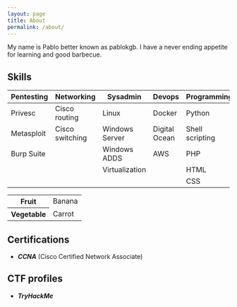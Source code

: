 ```yaml
---
layout: page
title: About
permalink: /about/
---
```


My name is Pablo better known as pablokgb. I have a never ending appetite for learning and good barbecue.

<div class="divider"></div>

## Skills

| Pentesting |    Networking   |    Sysadmin    |     Devops    |   Programming   |
|---|---|---|---|---|
| Privesc    | Cisco routing   | Linux          | Docker        | Python          |
| Metasploit | Cisco switching | Windows Server | Digital Ocean | Shell scripting |
| Burp Suite |                 | Windows ADDS   | AWS           | PHP             |
|            |                 | Virtualization |               | HTML            |
|            |                 |                |               | CSS             |

<table>
  <tr>
    <th>Fruit</th>
    <td>Banana</td>
  </tr>
  <tr>
    <th>Vegetable</th>
    <td>Carrot</td>
  </tr>
</table>

<div class="divider"></div>

## Certifications

* ***CCNA*** (Cisco Certified Network Associate)

<div class="divider"></div>

## CTF profiles

* ***TryHackMe*** 

<script src="https://tryhackme.com/badge/649705"></script>



